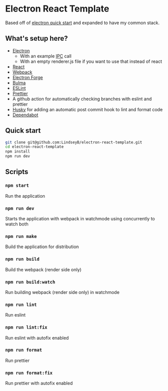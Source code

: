 # Electron React Template

Based off of [electron quick start](https://github.com/electron/electron-quick-start) and expanded to have my common stack.

## What's setup here?

- [Electron](https://www.electronjs.org/)
  - With an example [IPC](https://www.electronjs.org/docs/latest/api/ipc-main) call
  - With an empty renderer.js file if you want to use that instead of react
- [React](https://reactjs.org/)
- [Webpack](https://webpack.js.org/)
- [Electron Forge](https://www.electronforge.io/)
- [Bulma](https://bulma.io/)
- [ESLint](https://eslint.org/)
- [Prettier](https://prettier.io/)
- A github action for automatically checking branches with eslint and prettier
- [Husky](https://typicode.github.io/husky/) for adding an automatic post commit hook to lint and format code
- [Dependabot](https://docs.github.com/en/code-security/supply-chain-security/keeping-your-dependencies-updated-automatically/configuration-options-for-dependency-updates)

## Quick start

```bash
git clone git@github.com:LindseyB/electron-react-template.git
cd electron-react-template
npm install
npm run dev
```

## Scripts

### `npm start`

Run the application

### `npm run dev`

Starts the application with webpack in watchmode using concurrently to watch both

### `npm run make`

Build the application for distribution

### `npm run build`

Build the webpack (render side only)

### `npm run build:watch`

Run building webpack (render side only) in watchmode

### `npm run lint`

Run eslint

### `npm run lint:fix`

Run eslint with autofix enabled

### `npm run format`

Run prettier

### `npm run format:fix`

Run prettier with autofix enabled
